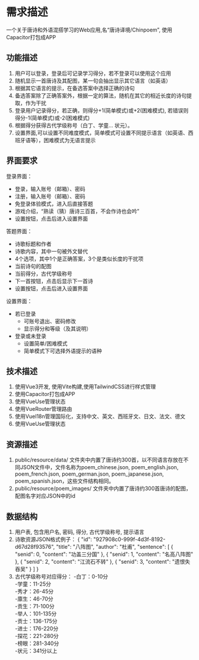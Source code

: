 # 需求描述
一个关于唐诗和外语混搭学习的Web应用,名“唐诗译境/Chinpoem”, 使用Capacitor打包成APP

## 功能描述
1. 用户可以登录，登录后可记录学习得分，若不登录可以使用这个应用
2. 随机显示一首唐诗及其配图，某一句会抽出显示其它语言（如英语）
3. 根据其它语言的提示，在备选答案中选择正确的诗句
4. 备选答案除了正确答案外，根据一定的算法，随机在其它的相近长度的诗句提取，作为干扰
5. 登录用户记录得分，若正确，则得分+1(简单模式)或+2(困难模式), 若错误则得分-1(简单模式)或-2(困难模式)
6. 根据得分获得古代学级称号（白丁、学童... 状元）。
7. 设置界面,可以设置不同难度模式，简单模式可设置不同提示语言（如英语、西班牙语等），困难模式为无语言提示
   
## 界面要求
登录界面：
- 登录，输入账号（邮箱）、密码
- 注册，输入账号（邮箱）、密码
- 免登录体验模式，进入后直接答题
- 游戏介绍，“熟读（猜）唐诗三百首，不会作诗也会吟”
- 设置按钮，点击后进入设置界面

答题界面：
- 诗歌标题和作者
- 诗歌内容，其中一句被外文替代
- 4个选项，其中1个是正确答案，3个是类似长度的干扰项
- 当前诗句的配图
- 当前得分，古代学级称号
- 下一首按钮，点击后显示下一首诗
- 设置按钮，点击后进入设置界面

设置界面：
- 若已登录
  * 可账号退出、密码修改
  * 显示得分和等级（及其说明）
- 登录或未登录
  * 设置简单/困难模式
  * 简单模式下可选择外语提示的语种

## 技术描述
1. 使用Vue3开发, 使用Vite构建,使用TailwindCSS进行样式管理
2. 使用Capacitor打包成APP
3. 使用VueUse管理状态
4. 使用VueRouter管理路由
5. 使用VueI18n管理国际化，支持中文、英文、西班牙文、日文、法文、德文
6. 使用VueUse管理状态

## 资源描述
1. public/resource/data/ 文件夹中内置了唐诗约300首，以不同语言存放在不同JSON文件中，文件名称为poem_chinese.json, poem_english.json, poem_french.json, poem_german.json, poem_japanese.json, poem_spanish.json，这些文件结构相同。
2. public/resource/poem_images/ 文件夹中内置了唐诗约300首唐诗的配图，配图名字对应JSON中的id

## 数据结构
1. 用户表, 包含用户名, 密码, 得分, 古代学级称号, 提示语言
2. 诗歌资源JSON格式例子：
    {
        "id": "927908c0-999f-4d3f-8192-d67d28f93576",
        "title": "八阵图",
        "author": "杜甫",
        "sentence": [
            {
                "senid": 0,
                "content": "功盖三分国"
            },
            {
                "senid": 1,
                "content": "名高八阵图"
            },
            {
                "senid": 2,
                "content": "江流石不转"
            },
            {
                "senid": 3,
                "content": "遗恨失吞吴"
            }
        ]
    }
3. 古代学级称号对应得分：
-白丁：0-10分  
-学童：11-25分  
-秀才：26-45分  
-廪生：46-70分  
-贡生：71-100分  
-举人：101-135分  
-贡士：136-175分  
-进士：176-220分  
-探花：221-280分  
-榜眼：281-340分  
-状元：341分以上





